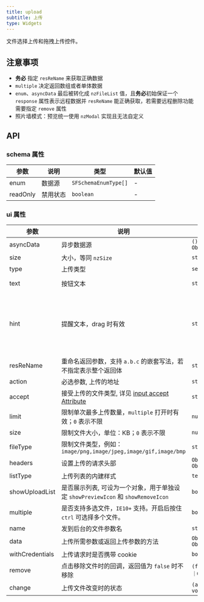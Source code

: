 ```yaml
---
title: upload
subtitle: 上传
type: Widgets
---
```


文件选择上传和拖拽上传控件。

## 注意事项

- **务必** 指定 `resReName` 来获取正确数据
- `multiple` 决定返回数组或者单体数据
- `enum`、`asyncData` 最后被转化成 `nzFileList` 值，且**务必**初始保证一个 `response` 属性表示远程数据并 `resReName` 能正确获取，若需要远程删除功能需要指定 `remove` 属性
- 照片墙模式：预览统一使用 `nzModal` 实现且无法自定义

## API

### schema 属性

参数 | 说明 | 类型 | 默认值
----|------|-----|------
enum | 数据源 | `SFSchemaEnumType[]` | -
readOnly | 禁用状态  | `boolean` | -

### ui 属性

参数 | 说明 | 类型 | 默认值
----|------|-----|------
asyncData | 异步数据源 | `() => Observable<SFSchemaEnumType[]>` | -
size | 大小，等同 `nzSize` | `string` | -
type | 上传类型 | `select,drag` | `select`
text | 按钮文本 | `string` | `点击上传`
hint | 提醒文本，drag 时有效 | `string` | `支持单个或批量，严禁上传公司数据或其他安全文件`
resReName | 重命名返回参数，支持 `a.b.c` 的嵌套写法，若不指定表示整个返回体 | `string` | -
action | 必选参数, 上传的地址 | `string` | -
accept | 接受上传的文件类型, 详见 [input accept Attribute](https://developer.mozilla.org/en-US/docs/Web/HTML/Element/input#attr-accept) | `string` | -
limit | 限制单次最多上传数量，`multiple` 打开时有效；`0` 表示不限  | `number` | `0`
size | 限制文件大小，单位：KB；`0` 表示不限  | `number` | `0`
fileType | 限制文件类型，例如：`image/png,image/jpeg,image/gif,image/bmp` | `string` | -
headers | 设置上传的请求头部 | `Object, (file: UploadFile) => Object` | -
listType | 上传列表的内建样式 | `text,picture,picture-card` | `text`
showUploadList | 是否展示列表, 可设为一个对象，用于单独设定 `showPreviewIcon` 和 `showRemoveIcon` | `boolean` | `true`
multiple | 是否支持多选文件，`IE10+` 支持。开启后按住 `ctrl` 可选择多个文件。 | `boolean` | `false`
name | 发到后台的文件参数名 | `string` | `file`
data | 上传所需参数或返回上传参数的方法 | `Object, (file: UploadFile) => Object` | -
withCredentials | 上传请求时是否携带 cookie | `boolean` | `false`
remove | 点击移除文件时的回调，返回值为 `false` 时不移除 | `(file: UploadFile) => boolean｜Observable` | -
change | 上传文件改变时的状态 | `(args: UploadChangeParam) => void` | -
